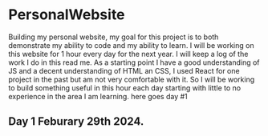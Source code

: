 # PersonalWebsite
Building my personal website, my goal for this project is to both demonstrate my ability to code and my ability to learn. I will be working on this website for 1 hour every day for the next year. I will keep a log of the work I do in this read me. As a starting point I have a good understanding of JS and a decent understanding of HTML an CSS, I used React for one project in the past but am not very comfortable with it. So I will be working to build something useful in this hour each day starting with little to no experience in the area I am learning. here goes day #1

## Day 1 Feburary 29th 2024.

